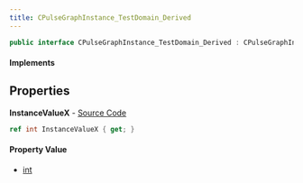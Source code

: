 ```yaml
---
title: CPulseGraphInstance_TestDomain_Derived
---
```


```csharp
public interface CPulseGraphInstance_TestDomain_Derived : CPulseGraphInstance_TestDomain, CBasePulseGraphInstance, ISchemaClass<CBasePulseGraphInstance>, ISchemaClass<CPulseGraphInstance_TestDomain>, ISchemaClass<CPulseGraphInstance_TestDomain_Derived>, ISchemaField, ISchemaClass, INativeHandle
```

#### Implements

## Properties

**InstanceValueX** - [Source Code](https://github.com/swiftly-solution/swiftlys2/blob/main/managed/src/SwiftlyS2.Generated/Schemas/Interfaces/CPulseGraphInstance_TestDomain_Derived.cs#L16)

```csharp
ref int InstanceValueX { get; }
```

#### Property Value

- [int](https://learn.microsoft.com/dotnet/api/system.int32)

